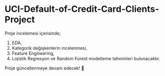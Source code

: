# UCI-Default-of-Credit-Card-Clients-Project

Proje incelemesi içerisinde;
1. EDA,
2. Kategorik değişkenlerin incelenmesi,
3. Feature Engineering,
4. Lojistik Regresyon ve Random Forest modelleme tahminleri bulunacaktır. 

Proje güncellenmeye devam edecek! 🚀
